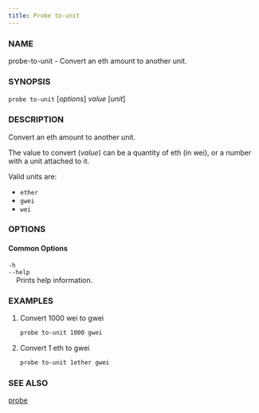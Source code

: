 ```yaml
---
title: Probe to-unit
---
```


### NAME

probe-to-unit - Convert an eth amount to another unit.

### SYNOPSIS

`probe to-unit` [*options*] *value* [*unit*]

### DESCRIPTION

Convert an eth amount to another unit.

The value to convert (*value*) can be a quantity of eth (in wei), or a number with a unit attached to it.

Valid units are:

- `ether`
- `gwei`
- `wei`

### OPTIONS

#### Common Options

`-h`  
`--help`  
&nbsp;&nbsp;&nbsp;&nbsp;Prints help information.

### EXAMPLES

1. Convert 1000 wei to gwei

   ```sh
   probe to-unit 1000 gwei
   ```

2. Convert 1 eth to gwei
   ```sh
   probe to-unit 1ether gwei
   ```

### SEE ALSO

[probe](./probe.md)
